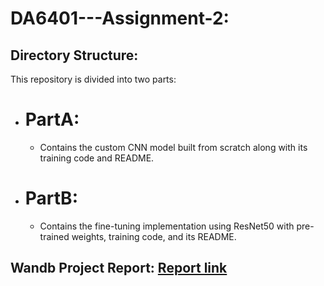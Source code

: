 # DA6401---Assignment-2:

## Directory Structure:

This repository is divided into two parts:

  - # PartA:
  
    - Contains the custom CNN model built from scratch along with its training code and README.

  - # PartB:
  
    - Contains the fine-tuning implementation using ResNet50 with pre-trained weights, training code, and its README.

 ## Wandb Project Report: [Report link](https://wandb.ai/ma23m011-iit-madras/DL_A2/reports/Mousina-Barman-MA23M011-DA6401-Assignment-2--VmlldzoxMjA1Njc0Mw)
